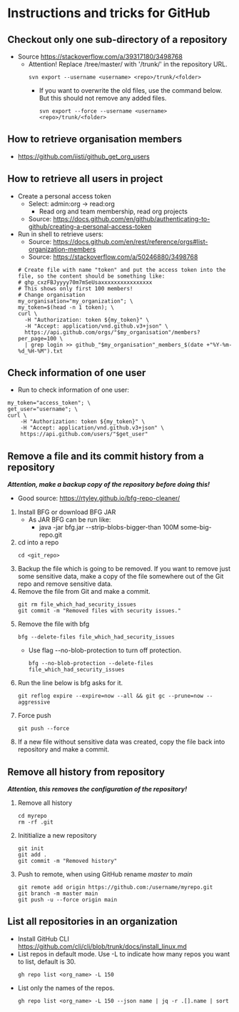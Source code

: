# Instructions and tricks for GitHub

## Checkout only one sub-directory of a repository
* Source https://stackoverflow.com/a/39317180/3498768
  * Attention! Replace /tree/master/ with '/trunk/' in the repository URL.
    ~~~
    svn export --username <username> <repo>/trunk/<folder>
    ~~~
    * If you want to overwrite the old files, use the command below. But this should not remove any added files.
        ~~~
        svn export --force --username <username> <repo>/trunk/<folder>
        ~~~

## How to retrieve organisation members
* https://github.com/iisti/github_get_org_users

## How to retrieve all users in project
* Create a personal access token
  * Select: admin:org -> read:org
    * Read org and team membership, read org projects
  * Source: https://docs.github.com/en/github/authenticating-to-github/creating-a-personal-access-token
* Run in shell to retrieve users:
  * Source: https://docs.github.com/en/rest/reference/orgs#list-organization-members
  * Source: https://stackoverflow.com/a/50246880/3498768
  ~~~
  # Create file with name "token" and put the access token into the file, so the content should be something like:
  # ghp_cxzFBJyyyy70m7mSeUsaxxxxxxxxxxxxxxxx
  # This shows only first 100 members!
  # Change organisation
  my_organisation="my_organization"; \
  my_token=$(head -n 1 token); \
  curl \
    -H "Authorization: token ${my_token}" \
    -H "Accept: application/vnd.github.v3+json" \
    https://api.github.com/orgs/"$my_organisation"/members?per_page=100 \
    | grep login >> github_"$my_organisation"_members_$(date +"%Y-%m-%d_%H-%M").txt
  ~~~

## Check information of one user
* Run to check information of one user:
~~~
my_token="access_token"; \
get_user="username"; \
curl \
    -H "Authorization: token ${my_token}" \
    -H "Accept: application/vnd.github.v3+json" \
    https://api.github.com/users/"$get_user"
~~~

## Remove a file and its commit history from a repository
***Attention, make a backup copy of the repository before doing this!***
* Good source: https://rtyley.github.io/bfg-repo-cleaner/
1. Install BFG or download BFG JAR
    * As JAR BFG can be run like:
        * java -jar bfg.jar --strip-blobs-bigger-than 100M some-big-repo.git
1. cd into a repo
    ~~~
    cd <git_repo>
    ~~~
1. Backup the file which is going to be removed. If you want to remove just some sensitive data, make a copy of the file somewhere out of the Git repo and remove sensitive data.
1. Remove the file from Git and make a commit.
    ~~~
    git rm file_which_had_security_issues
    git commit -m "Removed files with security issues."
    ~~~  
1. Remove the file with bfg
   ~~~
   bfg --delete-files file_which_had_security_issues
   ~~~
   * Use flag --no-blob-protection to turn off protection.
     ~~~
     bfg --no-blob-protection --delete-files file_which_had_security_issues
     ~~~
1. Run the line below is bfg asks for it.
   ~~~
   git reflog expire --expire=now --all && git gc --prune=now --aggressive
   ~~~
1. Force push
   ~~~
   git push --force
   ~~~
1. If a new file without sensitive data was created, copy the file back into repository and make a commit.

## Remove all history from repository
***Attention, this removes the configuration of the repository!***

1. Remove all history
    ~~~
    cd myrepo
    rm -rf .git
    ~~~
1. Inititialize a new repository
    ~~~
    git init
    git add .
    git commit -m "Removed history"
    ~~~
1. Push to remote, when using GitHub rename *master* to *main*
    ~~~
    git remote add origin https://github.com:/username/myrepo.git
    git branch -m master main
    git push -u --force origin main
    ~~~
## List all repositories in an organization
* Install GitHub CLI https://github.com/cli/cli/blob/trunk/docs/install_linux.md
* List repos in default mode. Use -L to indicate how many repos you want to list, default is 30.
  ~~~
  gh repo list <org_name> -L 150
  ~~~
* List only the names of the repos.
  ~~~
  gh repo list <org_name> -L 150 --json name | jq -r .[].name | sort
  ~~~
